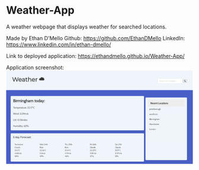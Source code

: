 # Weather-App

A weather webpage that displays weather for searched locations.

Made by Ethan D'Mello
Github: https://github.com/EthanDMello
LinkedIn: https://www.linkedin.com/in/ethan-dmello/

Link to deployed application:
https://ethandmello.github.io/Weather-App/

Application screenshot:
![developed application screenshot](./Assets/Images/webappscreenshot.PNG)
